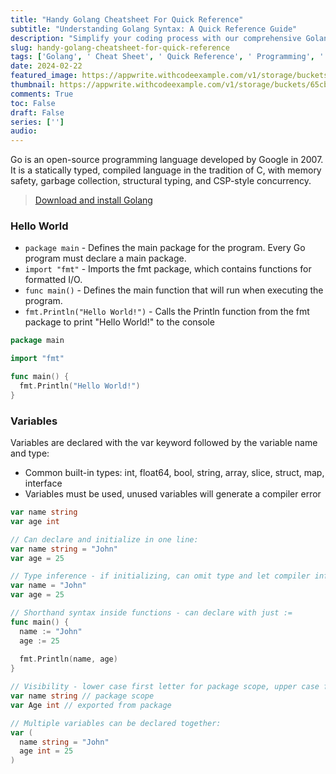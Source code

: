 ```yaml
---
title: "Handy Golang Cheatsheet For Quick Reference"
subtitle: "Understanding Golang Syntax: A Quick Reference Guide"
description: "Simplify your coding process with our comprehensive Golang cheatsheet. Save time and increase productivity with this valuable resource."
slug: handy-golang-cheatsheet-for-quick-reference
tags: ['Golang', ' Cheat Sheet', ' Quick Reference', ' Programming', ' Development']
date: 2024-02-22
featured_image: https://appwrite.withcodeexample.com/v1/storage/buckets/65cb3fcd6bbe0f7e04d4/files/65d77ed710fbf938e52b/preview?width=1280&height=0&gravity=center&quality=90&borderWidth=1&borderColor=000000&borderRadius=5&opacity=1&rotation=0&background=000000&output=webp&project=65ca51d2711f0f5e1fa8
thumbnail: https://appwrite.withcodeexample.com/v1/storage/buckets/65cb3fcd6bbe0f7e04d4/files/65d77ed710fbf938e52b/preview?width=400&height=0&gravity=center&quality=90&borderWidth=1&borderColor=000000&borderRadius=5&opacity=1&rotation=0&background=000000&output=webp&project=65ca51d2711f0f5e1fa8
comments: True
toc: False
draft: False
series: ['']
audio: 
---
```

<div class="row">
<div class="col-md-6">


</div>
<div class="col-md-6">


</div>
</div>

Go is an open-source programming language developed by Google in 2007. It is a statically typed, compiled language in the tradition of C, with memory safety, garbage collection, structural typing, and CSP-style concurrency.

> [Download and install Golang](https://golang.withcodeexample.com/blog/golang-tutorial-for-beginners/#how-to-install-golang)

<div class="row">
<div class="col-md-7">

### Hello World

- `package main` - Defines the main package for the program. Every Go program must declare a main package.
- `import "fmt"` - Imports the fmt package, which contains functions for formatted I/O.
- `func main()` - Defines the main function that will run when executing the program.
- `fmt.Println("Hello World!")` - Calls the Println function from the fmt package to print "Hello World!" to the console

</div>
<div class="col-md-5">

```go
package main

import "fmt"

func main() {
  fmt.Println("Hello World!")
}
```
</div>
</div>


<div class="row">
<div class="col-md-7">

### Variables

Variables are declared with the var keyword followed by the variable name and type:
- Common built-in types: int, float64, bool, string, array, slice, struct, map, interface
- Variables must be used, unused variables will generate a compiler error
</div>
<div class="col-md-5">

```go
var name string
var age int

// Can declare and initialize in one line:
var name string = "John"
var age = 25

// Type inference - if initializing, can omit type and let compiler infer:
var name = "John" 
var age = 25

// Shorthand syntax inside functions - can declare with just :=
func main() {
  name := "John"
  age := 25
  
  fmt.Println(name, age)
}

// Visibility - lower case first letter for package scope, upper case first letter for exported from package
var name string // package scope
var Age int // exported from package

// Multiple variables can be declared together:
var (
  name string = "John"
  age int = 25 
)
```
</div>
</div>

